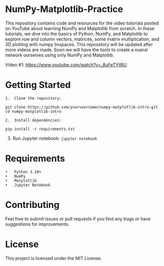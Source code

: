# NumPy-Matplotlib-Practice
This repository contains code and resources for the video tutorials posted on YouTube about learning NumPy and Matplotlib from scratch. In these tutorials, we dive into the basics of Python, NumPy, and Matplotlib to explore row and column vectors, matrices, some matrix multiplication, and 3D plotting with numpy linspaces. This reposotory will be updated after more videos are made. Soon we will have the tools to create a nueral network ourselves using only NumPy and Matplotlib.

Video #1: https://www.youtube.com/watch?v=_8uFeTYjIRU

# Getting Started

	1.	Clone the repository:

 `git clone https://github.com/yourusername/numpy-matplotlib-intro.git
cd numpy-matplotlib-intro`

	2.	Install dependencies:
 `pip install -r requirements.txt`

  3.	Run Jupyter notebook:
`jupyter notebook`

# Requirements

	•	Python 3.10+
	•	NumPy
	•	Matplotlib
	•	Jupyter Notebook

# Contributing

Feel free to submit issues or pull requests if you find any bugs or have suggestions for improvements.

# License

This project is licensed under the MIT License.
